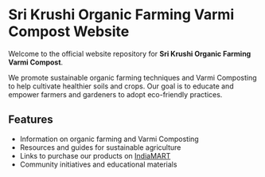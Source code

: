 # Sri Krushi Organic Farming Varmi Compost Website

Welcome to the official website repository for **Sri Krushi Organic Farming Varmi Compost**.

We promote sustainable organic farming techniques and Varmi Composting to help cultivate healthier soils and crops. Our goal is to educate and empower farmers and gardeners to adopt eco-friendly practices.

## Features

- Information on organic farming and Varmi Composting
- Resources and guides for sustainable agriculture
- Links to purchase our products on [IndiaMART](https://www.indiamart.com/srikrushiarganicfarmingvarmicompost/profile.html?srsltid=AfmBOooU1NlioEvMd9pRGFMf5Cvhknit32jatY1snpAgfzScI4vW8dFd)
- Community initiatives and educational materials
